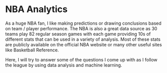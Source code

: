 # NBA Analytics
As a huge NBA fan, I like making predictions or drawing conclusions based on team / player performance. The NBA is also a great data source as 30 teams play 82 regular season games with each game providing 10s of different stats that can be used in a variety of analysis. Most of these stats are publicly available on the official NBA website or many other useful sites like Basketball Reference.

Here, I will try to answer some of the questions I come up with as I follow the league by using data analysis and machine learning.
